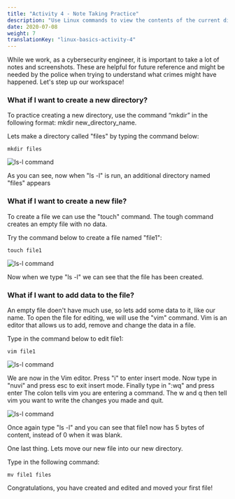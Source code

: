```yaml
---
title: "Activity 4 - Note Taking Practice"
description: "Use Linux commands to view the contents of the current directory"
date: 2020-07-08
weight: 7
translationKey: "linux-basics-activity-4"
---
```




While we work, as a cybersecurity engineer, it is important to take a lot of notes and screenshots. These are helpful for future reference and might be needed by the police when trying to understand what crimes might have happened. Let's step up our workspace!

### What if I want to create a new directory?

To practice creating a new directory, use the command “mkdir” in the following format: 
mkdir new_directory_name. 

Lets make a directory called "files" by typing the command below:

```
mkdir files
```

![ls-l command](../images/04_mkdir.PNG?classes=border,shadow)

As you can see, now when "ls -l" is run, an additional directory named "files" appears

### What if I want to create a new file?
To create a file we can use the "touch" command. The tough command creates an empty file with no data. 

Try the command below to create a file named "file1":

```
touch file1
```

![ls-l command](../images/04_touch.PNG?classes=border,shadow)

Now when we type "ls -l" we can see that the file has been created.

### What if I want to add data to the file?

An empty file doen't have much use, so lets add some data to it, like our name.
To open the file for editing, we will use the "vim" command. Vim is an editor that allows us to add, remove and change the data in a file. 

Type in the command below to edit file1:
```
vim file1
```

![ls-l command](../images/04_vim.PNG?classes=border,shadow)

We are now in the Vim editor. Press "i" to enter insert mode. Now type in "nuvi" and press esc to exit insert mode. Finally type in ":wq" and press enter The colon tells vim you are entering a command. The w and q then tell vim you want to write the changes you made and quit.
 
![ls-l command](../images/04_vim_after.PNG?classes=border,shadow)

Once again type "ls -l" and you can see that file1 now has 5 bytes of content, instead of 0 when it was blank. 

One last thing. Lets move our new file into our new directory.

Type in the following command:

```
mv file1 files
```

Congratulations, you have created and edited and moved  your first file!
